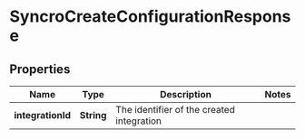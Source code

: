 

# SyncroCreateConfigurationResponse


## Properties

| Name | Type | Description | Notes |
|------------ | ------------- | ------------- | -------------|
|**integrationId** | **String** | The identifier of the created integration |  |



